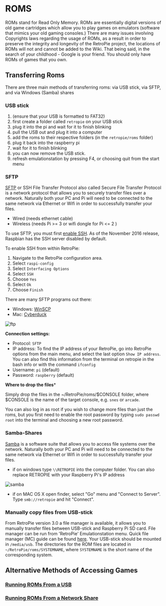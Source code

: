 # ROMS

ROMs stand for Read Only Memory. ROMs are essentially digital versions of old game cartridges which allow you to play games on emulators (software that mimics your old gaming consoles.) There are many issues involving Copyrights laws regarding the usage of ROMs, as a result in order to preserve the integrity and longevity of the RetroPie project, the locations of ROMs will not and cannot be added to the Wiki. That being said, in the search of your childhood - Google is your friend. You should only have ROMs of games that you own.

## Transferring Roms

There are three main methods of transferring roms: via USB stick, via SFTP, and via Windows (Samba) shares

### USB stick

1. (ensure that your USB is formatted to FAT32)
2. first create a folder called `retropie` on your USB stick
3. plug it into the pi and wait for it to finish blinking
4. pull the USB out and plug it into a computer
5. add the roms to their respective folders (in the `retropie/roms` folder)
6. plug it back into the raspberry pi
7. wait for it to finish blinking
8. you can now remove the USB stick.
9. refresh emulationstation by pressing F4, or choosing quit from the start menu

### SFTP

[SFTP](https://en.wikipedia.org/wiki/SSH_File_Transfer_Protocol) or SSH File Transfer Protocol also called Secure File Transfer Protocol is a network protocol that allows you to securely transfer files over a network. Naturally both your PC and Pi will need to be connected to the same network via Ethernet or Wifi in order to successfully transfer your files. 

- Wired (needs ethernet cable)
- Wireless (needs Pi >= 3 or wifi dongle for Pi <= 2 )

To use SFTP, you must first [enable SSH](https://www.raspberrypi.org/documentation/remote-access/ssh/). As of the November 2016 release, Raspbian has the SSH server disabled by default.

To enable SSH from within RetroPie:

1. Navigate to the RetroPie configuration area.
1. Select `raspi-config`
1. Select `Interfacing Options`
1. Select `SSH`
1. Choose `Yes`
1. Select `Ok`
1. Choose `Finish`

There are many SFTP programs out there:

- Windows: [WinSCP](https://winscp.net/eng/download.php)
- Mac: [Cyberduck](https://cyberduck.io/?l=en)

![ftp](https://cloud.githubusercontent.com/assets/10035308/9144892/68994618-3d0d-11e5-8db0-2991f9068115.png)

**Connection settings:** 

- Protocol: `SFTP`
- IP address: To find the IP address of your RetroPie, go into RetroPie options from the main menu, and select the last option `Show IP address`. You can also find this information from the terminal on retropie in the bash info or with the command `ifconfig`
- Username: `pi` (default)
- Password: `raspberry` (default)

**Where to drop the files***

Simply drop the files in the ~/RetroPie/roms/$CONSOLE folder, where $CONSOLE is the name of the target console, e.g. `snes` or `arcade`.

You can also log in as root if you wish to change more files than just the roms, but you first need to enable the root password by typing `sudo passwd root` into the terminal and choosing a new root password.

### Samba-Shares

[Samba](https://www.samba.org/samba/what_is_samba.html) is a software suite that allows you to access file systems over the network. Naturally both your PC and Pi will need to be connected to the same network via Ethernet or Wifi in order to successfully transfer your files. 

- if on windows type `\\RETROPIE` into the computer folder. You can also replace RETROPIE with your Raspberry Pi's IP address

![samba](https://cloud.githubusercontent.com/assets/10035308/9141308/edee8b52-3cf4-11e5-8bf3-73f8c27f99fb.png)

- if on MAC OS X open finder, select "Go" menu and "Connect to Server". Type `smb://retropie` and hit "Connect".


### Manually copy files from USB-stick

From RetroPie version 3.0 a file manager is available, it allows you to manually transfer files between USB-stick and Raspberry Pi SD card. File manager can be run from 'RetroPie' Emulationstation menu. Quick file manager (MC) guide can be found [here](http://www.thegeekstuff.com/2008/10/midnight-commander-mc-guide-powerful-text-based-file-manager-for-unix/). Your USB-stick should be mounted in `/media/usb`. The directories for the ROM files are located in `~/RetroPie/roms/SYSTEMNAME`, where `SYSTEMNAME` is the short name of the corresponding system.

## Alternative Methods of Accessing Games

### [Running ROMs From a USB](Running-ROMs-from-a-USB-drive)
### [Running ROMs From a Network Share](Running-ROMs-from-a-Network-Share)
